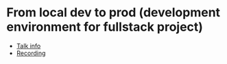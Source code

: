# From local dev to prod (development environment for fullstack project)

* [Talk info]()
* [Recording](https://www.youtube.com/watch?v=CBANaczEiFI)
